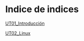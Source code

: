 # Indice de indices

[UT01_Introducción](./UT01_introducción/index.md)

[UT02_Linux](./UT02_linux/index.md)